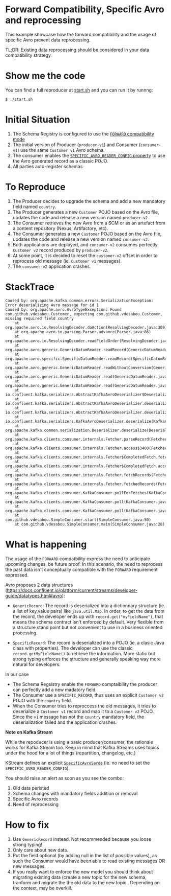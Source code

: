 # Forward Compatibility, Specific Avro and reprocessing

This example showcase how the forward compatibility and the usage of specific Avro prevent data reprocessing.

TL;DR: Existing data reprocessing should be considered in your data compatibility strategy.

# Show me the code
You can find a full reproducer at [start.sh](./start.sh) and you can run it by runnng:
```
$ ./start.sh
```

# Initial Situation

1. The Schema Registry is configured to use the [`FORWARD` compatibility mode](https://docs.confluent.io/platform/current/schema-registry/avro.html#forward-compatibility)
2. The initial version of Producer (`producer-v1`) and Consumer (`consumer-v1`) use the same `Customer v1` Avro schema.
2. The consumer enables the [`SPECIFIC_AVRO_READER_CONFIG` property](https://docs.confluent.io/platform/current/schema-registry/schema_registry_onprem_tutorial.html#example-consumer-code#:~:text=SPECIFIC_AVRO_READER_CONFIG) to use the Avro generated record as a classic POJO.
3. All parties auto-register schemas

# To Reproduce

1. The Producer decides to upgrade the schema and add a new mandatory field named `country`.
2. The Producer generates a new `Customer` POJO based on the Avro file, updates the code and release a new version named `producer-v2`
3. The Consumer retrieves the new Avro from a SCM or as an artefact from a content repository (Nexus, Artifactory, etc).
4. The Consumer generates a new `Customer` POJO based on the Avro file, updates the code and release a new version named `consumer-v2`.
5. Both applications are deployed, and `consumer-v2` consumes perfectly `Customer v2` record produced by `producer-v2`.
6. At some point, it is decided to reset the `customer-v2` offset in order to reprocess old message (ie. `Customer v1` messages).
7. The `consumer-v2` application crashes.

# StackTrace
```
Caused by: org.apache.kafka.common.errors.SerializationException: Error deserializing Avro message for id 1
Caused by: org.apache.avro.AvroTypeException: Found com.github.vdesabou.Customer, expecting com.github.vdesabou.Customer, missing required field country
    at org.apache.avro.io.ResolvingDecoder.doAction(ResolvingDecoder.java:309)
    at org.apache.avro.io.parsing.Parser.advance(Parser.java:86)
    at org.apache.avro.io.ResolvingDecoder.readFieldOrder(ResolvingDecoder.java:128)
    at org.apache.avro.generic.GenericDatumReader.readRecord(GenericDatumReader.java:239)
    at org.apache.avro.specific.SpecificDatumReader.readRecord(SpecificDatumReader.java:123)
    at org.apache.avro.generic.GenericDatumReader.readWithoutConversion(GenericDatumReader.java:179)
    at org.apache.avro.generic.GenericDatumReader.read(GenericDatumReader.java:160)
    at org.apache.avro.generic.GenericDatumReader.read(GenericDatumReader.java:153)
    at io.confluent.kafka.serializers.AbstractKafkaAvroDeserializer$DeserializationContext.read(AbstractKafkaAvroDeserializer.java:356)
    at io.confluent.kafka.serializers.AbstractKafkaAvroDeserializer.deserialize(AbstractKafkaAvroDeserializer.java:100)
    at io.confluent.kafka.serializers.AbstractKafkaAvroDeserializer.deserialize(AbstractKafkaAvroDeserializer.java:79)
    at io.confluent.kafka.serializers.KafkaAvroDeserializer.deserialize(KafkaAvroDeserializer.java:55)
    at org.apache.kafka.common.serialization.Deserializer.deserialize(Deserializer.java:60)
    at org.apache.kafka.clients.consumer.internals.Fetcher.parseRecord(Fetcher.java:1387)
    at org.apache.kafka.clients.consumer.internals.Fetcher.access$3400(Fetcher.java:133)
    at org.apache.kafka.clients.consumer.internals.Fetcher$CompletedFetch.fetchRecords(Fetcher.java:1618)
    at org.apache.kafka.clients.consumer.internals.Fetcher$CompletedFetch.access$1700(Fetcher.java:1454)
    at org.apache.kafka.clients.consumer.internals.Fetcher.fetchRecords(Fetcher.java:687)
    at org.apache.kafka.clients.consumer.internals.Fetcher.fetchedRecords(Fetcher.java:638)
    at org.apache.kafka.clients.consumer.KafkaConsumer.pollForFetches(KafkaConsumer.java:1299)
    at org.apache.kafka.clients.consumer.KafkaConsumer.poll(KafkaConsumer.java:1233)
    at org.apache.kafka.clients.consumer.KafkaConsumer.poll(KafkaConsumer.java:1206)
    at com.github.vdesabou.SimpleConsumer.start(SimpleConsumer.java:50)
    at com.github.vdesabou.SimpleConsumer.main(SimpleConsumer.java:28)
```
# What is happening

The usage of the `FORWARD` compatbility express the need to anticipate upcoming changes, be future proof.
In this scenario, the need to reprocess the past data isn't conceptually compatible with the `FORWARD` requirement expressed.

Avro proposes 2 data structures (https://docs.confluent.io/platform/current/streams/developer-guide/datatypes.html#avro):
* `GenericRecord`: The record is deserialized into a dictionnary structure (ie. a list of key,value pairs) like `java.util.Map`. In order, to get the data from the record, the developer ends up with `record.get("myFieldName")`, that means the schema contract isn't enforced by default. Very flexible from a structure stand point but not convenient to use in a business oriented processing.

* `SpecificRecord`: The record is deserialized into a POJO (ie. a clasic Java class with properties). The developer can use the classic `record.getMyFieldName()` to retrieve the information. More static but strong typing enforces the structure and generally speaking way more natural for developers.

In our case
- The Schema Regsistry enable the `FORWARD` comptaibility the producer can perfectly add a new madatory field.
- The Consumer use a `SPECIFIC_RECORD`, thus uses an explicit `Customer v2` POJO with the `country` field.
- When the Consumer tries to reproccess the old messages, it tries to deserialize a `Customer v1` record and map it to a `Customer v2` POJO. Since the `v1` message has not the `country` mandatory field, the deserialization failed and the application crashes.

**Note on Kafka Stream**

While the repoducer is using a basic producer/consumer, the rationale works for Kafka Stream too.
Keep in mind that Kafka Streams uses topics under the hood for a lot of things (repartition, changelog, etc.) 

KStream defines an explicit [`SpecificAvroSerde`](https://docs.confluent.io/platform/current/streams/developer-guide/datatypes.html#avro) (ie. no need to set the `SPECIFIC_AVRO_READER_CONFIG`).

You should raise an alert as soon as you see the combo:
1. Old data peristed
2. Schema changes with mandatory fields addition or removal
3. Specific Avro records
4. Need of reprocessing

# How to fix

1. Use `GenericRecord` instead. Not recommended because you loose strong typing!
2. Only care about new data. 
3. Put the field optional (by adding null in the list of possible values), as such the Consumer would have been able to read existing messages OR new messages.
4. If you really want to enforce the new model you should think about migrating existing data (create a new topic for the new schema, tranform and migrate the the old data to the new topic . Depending on the context, may be overkill.

